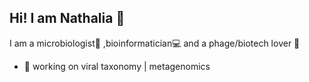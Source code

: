 ## Hi! I am Nathalia 👋

<!--
**portillanath/portillanath** is a ✨ _special_ ✨ repository because its `README.md` (this file) appears on your GitHub profile.

Here are some ideas to get you started:

 🔭 I’m currently working on 
- 🌱 I’m currently learning ...
- 👯 I’m looking to collaborate on ...
- 🤔 I’m looking for help with ...
- 💬 Ask me about ...
- 📫 How to reach me: ...
- 😄 Pronouns: ...
- ⚡ Fun fact: ...
-->
I am a microbiologist:microscope: ,bioinformatician:computer: and a phage/biotech lover :dna:

* :seedling: working on viral taxonomy | metagenomics 
